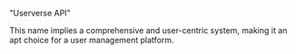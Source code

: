 "Userverse API"

This name implies a comprehensive and user-centric system, making it an apt choice for a user management platform.